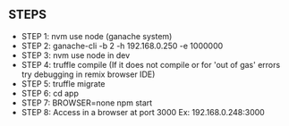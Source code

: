 ## STEPS

* STEP 1: nvm use node (ganache system)
* STEP 2: ganache-cli -b 2 -h 192.168.0.250 -e 1000000
* STEP 3: nvm use node in dev
* STEP 4: truffle compile (If it does not compile or for 'out of gas' errors try debugging in remix browser IDE)
* STEP 5: truffle migrate
* STEP 6: cd app
* STEP 7:  BROWSER=none npm start
* STEP 8: Access in a browser at port 3000 Ex: 192.168.0.248:3000
